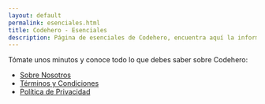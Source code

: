 ```yaml
---
layout: default
permalink: esenciales.html
title: Codehero - Esenciales
description: Página de esenciales de Codehero, encuentra aquí la información sobre nosotros, nuestros términos y condiciones y nuestra política de privacidad.
---
```

Tómate unos minutos y conoce todo lo que debes saber sobre Codehero:

- [Sobre Nosotros](http://codehero.co/sobre-nosotros.html)
- [Términos y Condiciones](http://codehero.co/terminos-y-condiciones.html)
- [Política de Privacidad](http://codehero.co/politica-de-privacidad.html)
